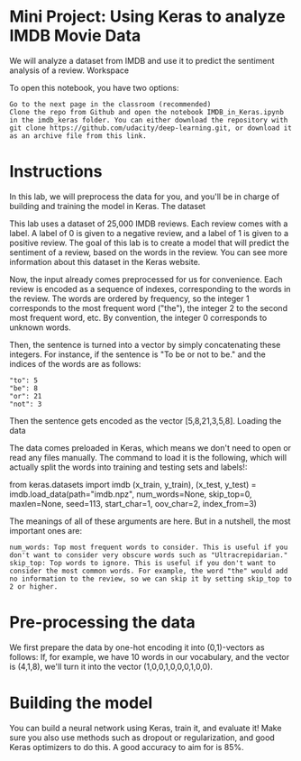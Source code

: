Mini Project: Using Keras to analyze IMDB Movie Data
====================================================

We will analyze a dataset from IMDB and use it to predict the sentiment analysis of a review.
Workspace

To open this notebook, you have two options:

    Go to the next page in the classroom (recommended)
    Clone the repo from Github and open the notebook IMDB_in_Keras.ipynb in the imdb_keras folder. You can either download the repository with git clone https://github.com/udacity/deep-learning.git, or download it as an archive file from this link.

Instructions
============

In this lab, we will preprocess the data for you, and you'll be in charge of building and training the model in Keras.
The dataset

This lab uses a dataset of 25,000 IMDB reviews. Each review comes with a label. A label of 0 is given to a negative review, and a label of 1 is given to a positive review. The goal of this lab is to create a model that will predict the sentiment of a review, based on the words in the review. You can see more information about this dataset in the Keras website.

Now, the input already comes preprocessed for us for convenience. Each review is encoded as a sequence of indexes, corresponding to the words in the review. The words are ordered by frequency, so the integer 1 corresponds to the most frequent word ("the"), the integer 2 to the second most frequent word, etc. By convention, the integer 0 corresponds to unknown words.

Then, the sentence is turned into a vector by simply concatenating these integers. For instance, if the sentence is "To be or not to be." and the indices of the words are as follows:

    "to": 5
    "be": 8
    "or": 21
    "not": 3

Then the sentence gets encoded as the vector [5,8,21,3,5,8].
Loading the data

The data comes preloaded in Keras, which means we don't need to open or read any files manually. The command to load it is the following, which will actually split the words into training and testing sets and labels!:

from keras.datasets import imdb
(x_train, y_train), (x_test, y_test) = imdb.load_data(path="imdb.npz",
                                                     num_words=None,
                                                     skip_top=0,
                                                     maxlen=None,
                                                     seed=113,
                                                     start_char=1,
                                                     oov_char=2,
                                                     index_from=3)

The meanings of all of these arguments are here. But in a nutshell, the most important ones are:

    num_words: Top most frequent words to consider. This is useful if you don't want to consider very obscure words such as "Ultracrepidarian."
    skip_top: Top words to ignore. This is useful if you don't want to consider the most common words. For example, the word "the" would add no information to the review, so we can skip it by setting skip_top to 2 or higher.

Pre-processing the data
========================
We first prepare the data by one-hot encoding it into (0,1)-vectors as follows: If, for example, we have 10 words in our vocabulary, and the vector is (4,1,8), we'll turn it into the vector (1,0,0,1,0,0,0,1,0,0).

Building the model
==================
You can build a neural network using Keras, train it, and evaluate it! Make sure you also use methods such as dropout or regularization, and good Keras optimizers to do this. A good accuracy to aim for is 85%.
